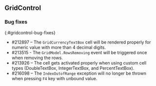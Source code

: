 ## GridControl

### Bug fixes
{:#gridcontrol-bug-fixes}

*	\#212897 – The `GridCurrencyTextBox` cell will be rendered properly for numeric value with more than 4 decimal digits.
*	\#213515 -  The `GridModel.RowsRemoving` event will be triggered once when removing the rows.
*	\#213926 – The cell gets activated properly when using custom cell types (DoubleTextBox, IntegerTextBox, and PercentTextBox).
*	\#216098 – The `IndexOutofRange` exception will no longer be thrown when pressing `F4` key with unbound value.
